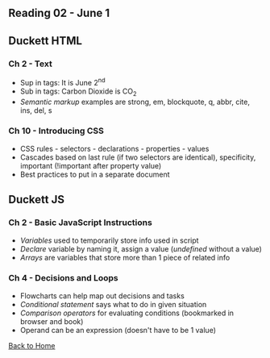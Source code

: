 ## Reading 02 - June 1

## **Duckett HTML**

### Ch 2 - Text
- Sup in tags: It is June 2<sup>nd</sup> 
- Sub in tags: Carbon Dioxide is CO<sub>2</sub>
- *Semantic markup* examples are strong, em, blockquote, q, abbr, cite, ins, del, s

### Ch 10 - Introducing CSS
- CSS rules - selectors - declarations - properties - values
- Cascades based on last rule (if two selectors are identical), specificity, important (!important after property value)
- Best practices to put in a separate document

## **Duckett JS**

### Ch 2 - Basic JavaScript Instructions
- *Variables* used to temporarily store info used in script
- *Declare* variable by naming it, assign a value (*undefined* without a value)
- *Arrays* are variables that store more than 1 piece of related info 

### Ch 4 - Decisions and Loops
- Flowcharts can help map out decisions and tasks
- *Conditional statement* says what to do in given situation
- *Comparison operators* for evaluating conditions (bookmarked in browser and book)
- Operand can be an expression (doesn't have to be 1 value)

[Back to Home](README.md)